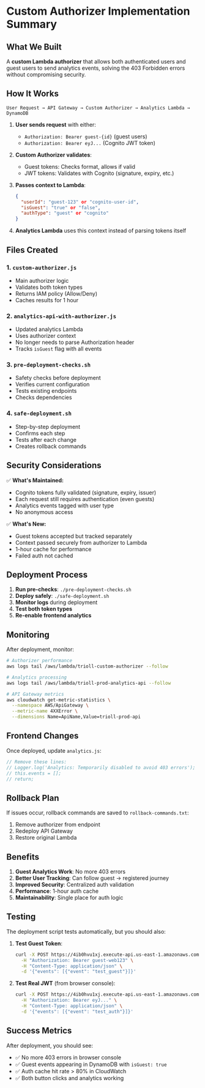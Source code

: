 # Custom Authorizer Implementation Summary

## What We Built

A **custom Lambda authorizer** that allows both authenticated users and guest users to send analytics events, solving the 403 Forbidden errors without compromising security.

## How It Works

```
User Request → API Gateway → Custom Authorizer → Analytics Lambda → DynamoDB
```

1. **User sends request** with either:
   - `Authorization: Bearer guest-{id}` (guest users)
   - `Authorization: Bearer eyJ...` (Cognito JWT token)

2. **Custom Authorizer validates**:
   - Guest tokens: Checks format, allows if valid
   - JWT tokens: Validates with Cognito (signature, expiry, etc.)

3. **Passes context to Lambda**:
   ```json
   {
     "userId": "guest-123" or "cognito-user-id",
     "isGuest": "true" or "false",
     "authType": "guest" or "cognito"
   }
   ```

4. **Analytics Lambda** uses this context instead of parsing tokens itself

## Files Created

### 1. `custom-authorizer.js`
- Main authorizer logic
- Validates both token types
- Returns IAM policy (Allow/Deny)
- Caches results for 1 hour

### 2. `analytics-api-with-authorizer.js`
- Updated analytics Lambda
- Uses authorizer context
- No longer needs to parse Authorization header
- Tracks `isGuest` flag with all events

### 3. `pre-deployment-checks.sh`
- Safety checks before deployment
- Verifies current configuration
- Tests existing endpoints
- Checks dependencies

### 4. `safe-deployment.sh`
- Step-by-step deployment
- Confirms each step
- Tests after each change
- Creates rollback commands

## Security Considerations

✅ **What's Maintained:**
- Cognito tokens fully validated (signature, expiry, issuer)
- Each request still requires authentication (even guests)
- Analytics events tagged with user type
- No anonymous access

✅ **What's New:**
- Guest tokens accepted but tracked separately
- Context passed securely from authorizer to Lambda
- 1-hour cache for performance
- Failed auth not cached

## Deployment Process

1. **Run pre-checks**: `./pre-deployment-checks.sh`
2. **Deploy safely**: `./safe-deployment.sh`
3. **Monitor logs** during deployment
4. **Test both token types**
5. **Re-enable frontend analytics**

## Monitoring

After deployment, monitor:
```bash
# Authorizer performance
aws logs tail /aws/lambda/trioll-custom-authorizer --follow

# Analytics processing
aws logs tail /aws/lambda/trioll-prod-analytics-api --follow

# API Gateway metrics
aws cloudwatch get-metric-statistics \
  --namespace AWS/ApiGateway \
  --metric-name 4XXError \
  --dimensions Name=ApiName,Value=trioll-prod-api
```

## Frontend Changes

Once deployed, update `analytics.js`:
```javascript
// Remove these lines:
// Logger.log('Analytics: Temporarily disabled to avoid 403 errors');
// this.events = [];
// return;
```

## Rollback Plan

If issues occur, rollback commands are saved to `rollback-commands.txt`:
1. Remove authorizer from endpoint
2. Redeploy API Gateway
3. Restore original Lambda

## Benefits

1. **Guest Analytics Work**: No more 403 errors
2. **Better User Tracking**: Can follow guest → registered journey
3. **Improved Security**: Centralized auth validation
4. **Performance**: 1-hour auth cache
5. **Maintainability**: Single place for auth logic

## Testing

The deployment script tests automatically, but you should also:

1. **Test Guest Token**:
   ```bash
   curl -X POST https://4ib0hvu1xj.execute-api.us-east-1.amazonaws.com/prod/analytics/events \
     -H "Authorization: Bearer guest-web123" \
     -H "Content-Type: application/json" \
     -d '{"events": [{"event": "test_guest"}]}'
   ```

2. **Test Real JWT** (from browser console):
   ```bash
   curl -X POST https://4ib0hvu1xj.execute-api.us-east-1.amazonaws.com/prod/analytics/events \
     -H "Authorization: Bearer eyJ..." \
     -H "Content-Type: application/json" \
     -d '{"events": [{"event": "test_auth"}]}'
   ```

## Success Metrics

After deployment, you should see:
- ✅ No more 403 errors in browser console
- ✅ Guest events appearing in DynamoDB with `isGuest: true`
- ✅ Auth cache hit rate > 80% in CloudWatch
- ✅ Both button clicks and analytics working